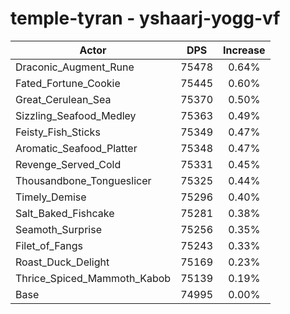 # temple-tyran - yshaarj-yogg-vf
| Actor | DPS | Increase |
|---|:---:|:---:|
|Draconic_Augment_Rune|75478|0.64%|
|Fated_Fortune_Cookie|75445|0.60%|
|Great_Cerulean_Sea|75370|0.50%|
|Sizzling_Seafood_Medley|75363|0.49%|
|Feisty_Fish_Sticks|75349|0.47%|
|Aromatic_Seafood_Platter|75348|0.47%|
|Revenge_Served_Cold|75331|0.45%|
|Thousandbone_Tongueslicer|75325|0.44%|
|Timely_Demise|75296|0.40%|
|Salt_Baked_Fishcake|75281|0.38%|
|Seamoth_Surprise|75256|0.35%|
|Filet_of_Fangs|75243|0.33%|
|Roast_Duck_Delight|75169|0.23%|
|Thrice_Spiced_Mammoth_Kabob|75139|0.19%|
|Base|74995|0.00%|
